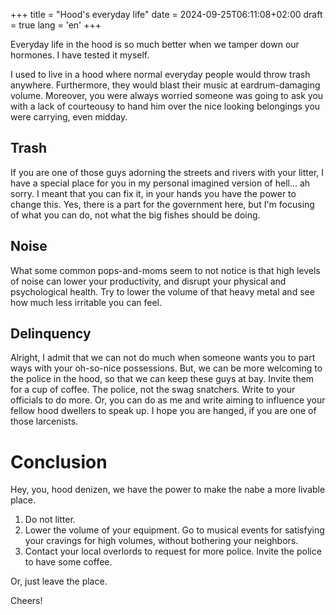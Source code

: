 ﻿+++
title = "Hood's everyday life"
date = 2024-09-25T06:11:08+02:00
draft = true
lang = 'en'
+++

Everyday life in the hood is so much better when we tamper down our hormones. I have tested it myself. 

I used to live in a hood where normal everyday people would throw trash anywhere. Furthermore, they would blast their music at eardrum-damaging volume. Moreover, you were always worried someone was going to ask you with a lack of courteousy to hand him over the nice looking belongings you were carrying, even midday.

## Trash

If you are one of those guys adorning the streets and rivers with your litter, I have a special place for you in my personal imagined version of hell... ah sorry. I meant that you can fix it, in your hands you have the power to change this. Yes, there is a part for the government here, but I'm focusing of what you can do, not what the big fishes should be doing.

## Noise

What some common pops-and-moms seem to not notice is that high levels of noise can lower your productivity, and disrupt your physical and psychological health. Try to lower the volume of that heavy metal and see how much less irritable you can feel.

## Delinquency

Alright, I admit that we can not do much when someone wants you to part ways with your oh-so-nice possessions. But, we can be more welcoming to the police in the hood, so that we can keep these guys at bay. Invite them for a cup of coffee. The police, not the swag snatchers. Write to your officials to do more. Or, you can do as me and write aiming to influence your fellow hood dwellers to speak up. I hope you are hanged, if you are one of those larcenists.

# Conclusion

Hey, you, hood denizen, we have the power to make the nabe a more livable place.
1. Do not litter.
2. Lower the volume of your equipment. Go to musical events for satisfying your cravings for high volumes, without bothering your neighbors.
3. Contact your local overlords to request for more police. Invite the police to have some coffee.

Or, just leave the place.

Cheers!

